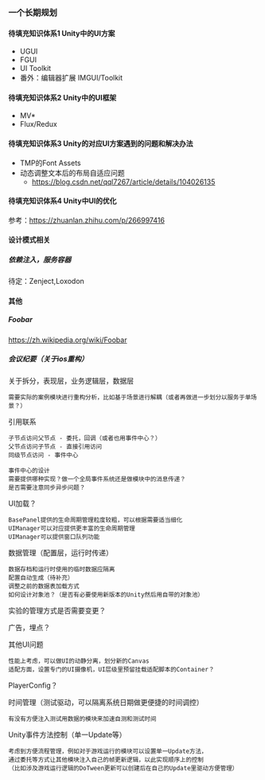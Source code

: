 ### 一个长期规划

#### 待填充知识体系1 Unity中的UI方案

- UGUI
- FGUI
- UI Toolkit
- 番外：编辑器扩展 IMGUI/Toolkit

#### 待填充知识体系2 Unity中的UI框架

- MV*
- Flux/Redux

#### 待填充知识体系3 Unity的对应UI方案遇到的问题和解决办法

- TMP的Font Assets
- 动态调整文本后的布局自适应问题
  - https://blog.csdn.net/qql7267/article/details/104026135

#### 待填充知识体系4 Unity中UI的优化

参考：https://zhuanlan.zhihu.com/p/266997416


#### 设计模式相关

##### 依赖注入，服务容器
待定：Zenject,Loxodon


#### 其他
##### Foobar
https://zh.wikipedia.org/wiki/Foobar

##### 会议纪要（关于ios重构）
关于拆分，表现层，业务逻辑层，数据层

```
需要实际的案例模块进行重构分析，比如基于场景进行解耦（或者再做进一步划分以服务于单场景？）
```

引用联系

```
子节点访问父节点 - 委托，回调（或者也用事件中心？）
父节点访问子节点 - 直接引用访问
同级节点访问 - 事件中心

事件中心的设计
需要提供哪种实现？做一个全局事件系统还是做模块中的消息传递？
是否需要注意同步异步问题？
```

UI加载？
```
BasePanel提供的生命周期管理粒度较粗，可以根据需要适当细化
UIManager可以对应提供更丰富的生命周期管理
UIManager可以提供窗口队列功能
```
数据管理（配置层，运行时传递）
```
数据存档和运行时使用的临时数据应隔离
配置自动生成（待补充）
调整之前的数据表加载方式
如何设计对象池？（是否有必要使用新版本的Unity然后用自带的对象池）
```

实验的管理方式是否需要变更？

广告，埋点？

其他UI问题
```
性能上考虑，可以做UI的动静分离，划分新的Canvas
适配方面，设置专门的UI摄像机，UI层级里预留挂载适配脚本的Container？

```

PlayerConfig？

时间管理（测试驱动，可以隔离系统日期做更便捷的时间调控）
```
有没有方便注入测试用数据的模块来加速自测和测试时间
```

Unity事件方法控制（单一Update等）
```
考虑到方便流程管理，例如对于游戏运行的模块可以设置单一Update方法，
通过委托等方式让其他模块注入自己的帧更新逻辑，以此实现顺序上的控制
（比如涉及游戏运行逻辑的DoTween更新可以创建后在自己的Update里驱动方便管理）
```
